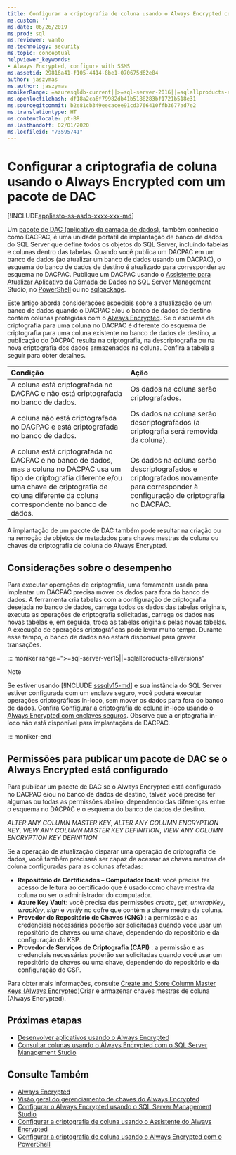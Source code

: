 ```yaml
---
title: Configurar a criptografia de coluna usando o Always Encrypted com um pacote de DAC | Microsoft Docs
ms.custom: ''
ms.date: 06/26/2019
ms.prod: sql
ms.reviewer: vanto
ms.technology: security
ms.topic: conceptual
helpviewer_keywords:
- Always Encrypted, configure with SSMS
ms.assetid: 29816a41-f105-4414-8be1-070675d62e84
author: jaszymas
ms.author: jaszymas
monikerRange: =azuresqldb-current||>=sql-server-2016||=sqlallproducts-allversions||>=sql-server-linux-2017||=azuresqldb-mi-current
ms.openlocfilehash: df18a2ca6f79982db41b5188283bf1721b518e31
ms.sourcegitcommit: b2e81cb349eecacee91cd3766410ffb3677ad7e2
ms.translationtype: HT
ms.contentlocale: pt-BR
ms.lasthandoff: 02/01/2020
ms.locfileid: "73595741"
---
```

# <a name="configure-column-encryption-using-always-encrypted-with-a-dac-package"></a>Configurar a criptografia de coluna usando o Always Encrypted com um pacote de DAC 
[!INCLUDE[appliesto-ss-asdb-xxxx-xxx-md](../../../includes/appliesto-ss-asdb-xxxx-xxx-md.md)]

Um [pacote de DAC (aplicativo da camada de dados)](../../data-tier-applications/data-tier-applications.md), também conhecido como DACPAC, é uma unidade portátil de implantação de banco de dados do SQL Server que define todos os objetos do SQL Server, incluindo tabelas e colunas dentro das tabelas. Quando você publica um DACPAC em um banco de dados (ao atualizar um banco de dados usando um DACPAC), o esquema do banco de dados de destino é atualizado para corresponder ao esquema no DACPAC. Publique um DACPAC usando o [Assistente para Atualizar Aplicativo da Camada de Dados](../../data-tier-applications/upgrade-a-data-tier-application.md#UsingDACUpgradeWizard) no SQL Server Management Studio, no [PowerShell](../../data-tier-applications/upgrade-a-data-tier-application.md#UpgradeDACPowerShell) ou no [sqlpackage](../../../tools/sqlpackage.md#publish-parameters-properties-and-sqlcmd-variables).

Este artigo aborda considerações especiais sobre a atualização de um banco de dados quando o DACPAC e/ou o banco de dados de destino contêm colunas protegidas com o [Always Encrypted](always-encrypted-database-engine.md). Se o esquema de criptografia para uma coluna no DACPAC é diferente do esquema de criptografia para uma coluna existente no banco de dados de destino, a publicação do DACPAC resulta na criptografia, na descriptografia ou na nova criptografia dos dados armazenados na coluna. Confira a tabela a seguir para obter detalhes.

| Condição|Ação|
|:---|:---|
|A coluna está criptografada no DACPAC e não está criptografada no banco de dados.| Os dados na coluna serão criptografados.|
|A coluna não está criptografada no DACPAC e está criptografada no banco de dados.| Os dados na coluna serão descriptografados (a criptografia será removida da coluna).|
| A coluna está criptografada no DACPAC e no banco de dados, mas a coluna no DACPAC usa um tipo de criptografia diferente e/ou uma chave de criptografia de coluna diferente da coluna correspondente no banco de dados.|Os dados na coluna serão descriptografados e criptografados novamente para corresponder à configuração de criptografia no DACPAC.|

A implantação de um pacote de DAC também pode resultar na criação ou na remoção de objetos de metadados para chaves mestras de coluna ou chaves de criptografia de coluna do Always Encrypted.

## <a name="performance-considerations"></a>Considerações sobre o desempenho
Para executar operações de criptografia, uma ferramenta usada para implantar um DACPAC precisa mover os dados para fora do banco de dados. A ferramenta cria tabelas com a configuração de criptografia desejada no banco de dados, carrega todos os dados das tabelas originais, executa as operações de criptografia solicitadas, carrega os dados nas novas tabelas e, em seguida, troca as tabelas originais pelas novas tabelas. A execução de operações criptográficas pode levar muito tempo. Durante esse tempo, o banco de dados não estará disponível para gravar transações. 

::: moniker range=">=sql-server-ver15||=sqlallproducts-allversions"

> [!NOTE]
> Se estiver usando [!INCLUDE [sssqlv15-md](../../../includes/sssqlv15-md.md)] e sua instância do SQL Server estiver configurada com um enclave seguro, você poderá executar operações criptográficas in-loco, sem mover os dados para fora do banco de dados. Confira [Configurar a criptografia de coluna in-loco usando o Always Encrypted com enclaves seguros](always-encrypted-enclaves-configure-encryption.md). Observe que a criptografia in-loco não está disponível para implantações de DACPAC.

::: moniker-end

## <a name="permissions-for-publishing-a-dac-package-if-always-encrypted-is-set-up"></a>Permissões para publicar um pacote de DAC se o Always Encrypted está configurado

Para publicar um pacote de DAC se o Always Encrypted está configurado no DACPAC e/ou no banco de dados de destino, talvez você precise ter algumas ou todas as permissões abaixo, dependendo das diferenças entre o esquema no DACPAC e o esquema do banco de dados de destino.

*ALTER ANY COLUMN MASTER KEY*, *ALTER ANY COLUMN ENCRYPTION KEY*, *VIEW ANY COLUMN MASTER KEY DEFINITION*, *VIEW ANY COLUMN ENCRYPTION KEY DEFINITION*

Se a operação de atualização disparar uma operação de criptografia de dados, você também precisará ser capaz de acessar as chaves mestras de coluna configuradas para as colunas afetadas:

- **Repositório de Certificados – Computador local**: você precisa ter acesso de leitura ao certificado que é usado como chave mestra da coluna ou ser o administrador do computador.
- **Azure Key Vault**: você precisa das permissões *create*, *get*, *unwrapKey*, *wrapKey*, *sign* e *verify* no cofre que contém a chave mestra da coluna.
- **Provedor do Repositório de Chaves (CNG)** : a permissão e as credenciais necessárias poderão ser solicitadas quando você usar um repositório de chaves ou uma chave, dependendo do repositório e da configuração do KSP.
- **Provedor de Serviços de Criptografia (CAPI)** : a permissão e as credenciais necessárias poderão ser solicitadas quando você usar um repositório de chaves ou uma chave, dependendo do repositório e da configuração do CSP.

Para obter mais informações, consulte [Create and Store Column Master Keys (Always Encrypted)](../../../relational-databases/security/encryption/create-and-store-column-master-keys-always-encrypted.md)Criar e armazenar chaves mestras de coluna (Always Encrypted). 

 
## <a name="next-steps"></a>Próximas etapas
- [Desenvolver aplicativos usando o Always Encrypted](always-encrypted-client-development.md)
- [Consultar colunas usando o Always Encrypted com o SQL Server Management Studio](always-encrypted-query-columns-ssms.md)

## <a name="see-also"></a>Consulte Também  
 - [Always Encrypted](../../../relational-databases/security/encryption/always-encrypted-database-engine.md)
 - [Visão geral do gerenciamento de chaves do Always Encrypted](overview-of-key-management-for-always-encrypted.md) 
 - [Configurar o Always Encrypted usando o SQL Server Management Studio](configure-always-encrypted-using-sql-server-management-studio.md)
 - [Configurar a criptografia de coluna usando o Assistente do Always Encrypted](always-encrypted-wizard.md)
 - [Configurar a criptografia de coluna usando o Always Encrypted com o PowerShell](configure-column-encryption-using-powershell.md)
 
